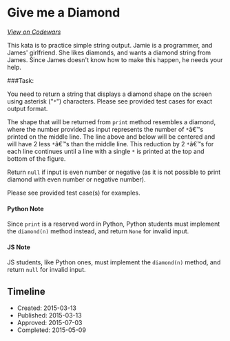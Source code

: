 # Give me a Diamond
[*View on Codewars*](https://www.codewars.com/kata/give-me-a-diamond)

This kata is to practice simple string output.
Jamie is a programmer, and James' girlfriend. She likes diamonds, and wants a diamond string from James. Since James doesn't know how to make this happen, he needs your help.

###Task:

You need to return a string that displays a diamond shape on the screen using asterisk ("`*`") characters. Please see provided test cases for exact output format.

The shape that will be returned from `print` method resembles a diamond, where the number provided as input represents the number of `*`â€™s printed on the middle line. The line above and below will be centered and will have 2 less `*`â€™s than the middle line. This reduction by 2 `*`â€™s for each line continues until a line with a single `*` is printed at the top and bottom of the figure.

Return `null` if input is even number or negative (as it is not possible to print diamond with even number or negative number).

Please see provided test case(s) for examples.

#### Python Note
Since `print` is a reserved word in Python, Python students must implement the `diamond(n)` method instead, and return `None` for invalid input.

#### JS Note
JS students, like Python ones, must implement the `diamond(n)` method, and return `null` for invalid input.


## Timeline
- Created: 2015-03-13
- Published: 2015-03-13
- Approved: 2015-07-03
- Completed: 2015-05-09